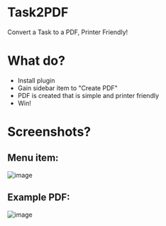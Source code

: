 # Task2PDF

Convert a Task to a PDF, Printer Friendly!

# What do?

* Install plugin
* Gain sidebar item to "Create PDF"
* PDF is created that is simple and printer friendly
* Win!

# Screenshots?

## Menu item:

![image](https://user-images.githubusercontent.com/26339368/46330553-6d7ca980-c5e1-11e8-9b24-dc6d553451d5.png)


## Example PDF:

![image](https://user-images.githubusercontent.com/26339368/46330668-14614580-c5e2-11e8-8462-faad4ccaa89c.png)
